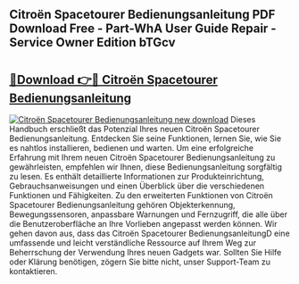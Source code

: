 ## Citroën Spacetourer Bedienungsanleitung PDF Download Free - Part-WhA User Guide Repair - Service Owner Edition bTGcv

# <h2><a href="http://df09qp.blite.top/?on=Citro%c3%abn+Spacetourer+Bedienungsanleitung">🔗Download 👉🔴 Citroën Spacetourer Bedienungsanleitung</a></h2>

[![Citroën Spacetourer Bedienungsanleitung new download](https://i.imgur.com/lujVjoI.png)](http://df09qp.blite.top/?on=Citro%c3%abn+Spacetourer+Bedienungsanleitung)
Dieses Handbuch erschließt das Potenzial Ihres neuen Citroën Spacetourer Bedienungsanleitung. Entdecken Sie seine Funktionen, lernen Sie, wie Sie es nahtlos installieren, bedienen und warten. Um eine erfolgreiche Erfahrung mit Ihrem neuen Citroën Spacetourer Bedienungsanleitung zu gewährleisten, empfehlen wir Ihnen, diese Bedienungsanleitung sorgfältig zu lesen. Es enthält detaillierte Informationen zur Produkteinrichtung, Gebrauchsanweisungen und einen Überblick über die verschiedenen Funktionen und Fähigkeiten. Zu den erweiterten Funktionen von Citroën Spacetourer Bedienungsanleitung gehören Objekterkennung, Bewegungssensoren, anpassbare Warnungen und Fernzugriff, die alle über die Benutzeroberfläche an Ihre Vorlieben angepasst werden können. Wir gehen davon aus, dass das Citroën Spacetourer BedienungsanleitungD eine umfassende und leicht verständliche Ressource auf Ihrem Weg zur Beherrschung der Verwendung Ihres neuen Gadgets war. Sollten Sie Hilfe oder Klärung benötigen, zögern Sie bitte nicht, unser Support-Team zu kontaktieren.
